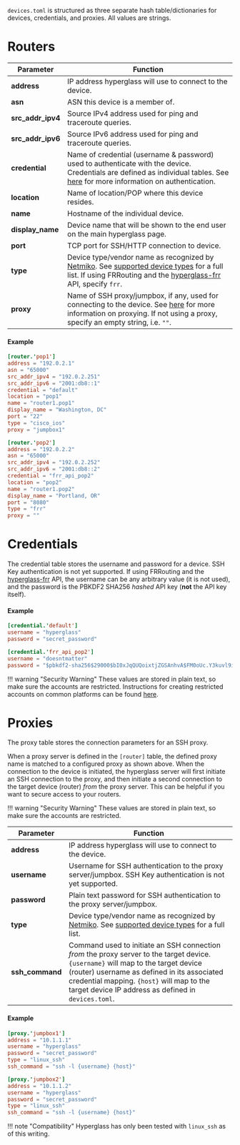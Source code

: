 `devices.toml` is structured as three separate hash table/dictionaries for devices, credentials, and proxies. All values are strings.

# Routers

| Parameter         | Function                                                                                                                                                                                                                                                                              |
| ----------------- | ------------------------------------------------------------------------------------------------------------------------------------------------------------------------------------------------------------------------------------------------------------------------------------- |
| **address**       | IP address hyperglass will use to connect to the device.                                                                                                                                                                                                                              |
| **asn**           | ASN this device is a member of.                                                                                                                                                                                                                                                       |
| **src_addr_ipv4** | Source IPv4 address used for ping and traceroute queries.                                                                                                                                                                                                                             |
| **src_addr_ipv6** | Source IPv6 address used for ping and traceroute queries.                                                                                                                                                                                                                             |
| **credential**    | Name of credential (username & password) used to authenticate with the device. Credentials are defined as individual tables. See [here](/configuration/authentication.md) for more information on authentication.                                                                     |
| **location**      | Name of location/POP where this device resides.                                                                                                                                                                                                                                       |
| **name**          | Hostname of the individual device.                                                                                                                                                                                                                                                    |
| **display_name**  | Device name that will be shown to the end user on the main hyperglass page.                                                                                                                                                                                                           |
| **port**          | TCP port for SSH/HTTP connection to device.                                                                                                                                                                                                                                           |
| **type**          | Device type/vendor name as recognized by [Netmiko](https://github.com/ktbyers/netmiko). See [supported device types](extras/supported-device-types) for a full list. If using FRRouting and the [hyperglass-frr](https://github.com/checktheroads/hyperglass-frr) API, specify `frr`. |
| **proxy**         | Name of SSH proxy/jumpbox, if any, used for connecting to the device. See [here](/configuration/proxy.md) for more information on proxying. If not using a proxy, specify an empty string, i.e. `""`.                                                                                  |

#### Example

```toml
[router.'pop1']
address = "192.0.2.1"
asn = "65000"
src_addr_ipv4 = "192.0.2.251"
src_addr_ipv6 = "2001:db8::1"
credential = "default"
location = "pop1"
name = "router1.pop1"
display_name = "Washington, DC"
port = "22"
type = "cisco_ios"
proxy = "jumpbox1"

[router.'pop2']
address = "192.0.2.2"
asn = "65000"
src_addr_ipv4 = "192.0.2.252"
src_addr_ipv6 = "2001:db8::2"
credential = "frr_api_pop2"
location = "pop2"
name = "router1.pop2"
display_name = "Portland, OR"
port = "8080"
type = "frr"
proxy = ""
```

# Credentials

The credential table stores the username and password for a device. SSH Key authentication is not yet supported. If using FRRouting and the [hyperglass-frr](https://github.com/checktheroads/hyperglass-frr) API, the username can be any arbitrary value (it is not used), and the password is the PBKDF2 SHA256 *hashed* API key (**not** the API key itself).

#### Example

```toml
[credential.'default']
username = "hyperglass"
password = "secret_password"

[credential.'frr_api_pop2']
username = "doesntmatter"
password = "$pbkdf2-sha256$29000$bI0xJqQUQoixtjZGSAnhvA$FM0oUc.Y3kuvl9ilQmMuULTD1MjzD64Ax9rFNUgAl.c"
```

!!! warning "Security Warning"
    These values are stored in plain text, so make sure the accounts are restricted. Instructions for creating restricted accounts on common platforms can be found [here](extras/securing-router-access).

# Proxies
The proxy table stores the connection parameters for an SSH proxy.

When a proxy server is defined in the `[router]` table, the defined proxy name is matched to a configured proxy as shown above. When the connection to the device is initiated, the hyperglass server will first initiate an SSH connection to the proxy, and then initiate a second connection to the target device (router) *from* the proxy server. This can be helpful if you want to secure access to your routers.

!!! warning "Security Warning"
    These values are stored in plain text, so make sure the accounts are restricted.

| Parameter   | Function                                                                                                                                                                                                                                                                               |
| ----------- | -------------------------------------------------------------------------------------------------------------------------------------------------------------------------------------------------------------------------------------------------------------------------------------- |
| **address**     | IP address hyperglass will use to connect to the device.                                                                                                                                                                                                                               |
| **username**    | Username for SSH authentication to the proxy server/jumpbox. SSH Key authentication is not yet supported.                                                                                                                                                                              |
| **password**    | Plain text password for SSH authentication to the proxy server/jumpbox.                                                                                                                                                                                                                |
| **type**        | Device type/vendor name as recognized by [Netmiko](https://github.com/ktbyers/netmiko). See [supported device types](extras/supported-device-types) for a full list.                                                                                                                   |
| **ssh_command** | Command used to initiate an SSH connection _from_ the proxy server to the target device. `{username}` will map to the target device (router) username as defined in its associated credential mapping. `{host}` will map to the target device IP address as defined in `devices.toml`. |

#### Example

```toml
[proxy.'jumpbox1']
address = "10.1.1.1"
username = "hyperglass"
password = "secret_password"
type = "linux_ssh"
ssh_command = "ssh -l {username} {host}"

[proxy.'jumpbox2']
address = "10.1.1.2"
username = "hyperglass"
password = "secret_password"
type = "linux_ssh"
ssh_command = "ssh -l {username} {host}"
```

!!! note "Compatibility"
    Hyperglass has only been tested with `linux_ssh` as of this writing.
